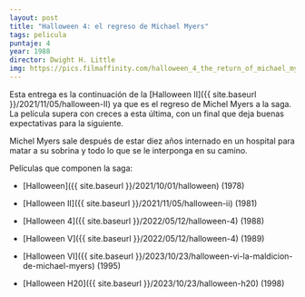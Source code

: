 ```yaml
---
layout: post
title: "Halloween 4: el regreso de Michael Myers"
tags: pelicula
puntaje: 4
year: 1988
director: Dwight H. Little
img: https://pics.filmaffinity.com/halloween_4_the_return_of_michael_myers-476103153-large.jpg
---
```


Esta entrega es la continuación de la [Halloween II]({{ site.baseurl }}/2021/11/05/halloween-II) ya que es el regreso de Michel Myers a la saga. La película supera con creces a esta última, con un final que deja buenas expectativas para la siguiente.

Michel Myers sale después de estar diez años internado en un hospital para matar a su sobrina y todo lo que se le interponga en su camino. 



Películas que componen la saga:

- [Halloween]({{ site.baseurl }}/2021/10/01/halloween) (1978)

- [Halloween II]({{ site.baseurl }}/2021/11/05/halloween-ii) (1981)

- [Halloween 4]({{ site.baseurl }}/2022/05/12/halloween-4) (1988)

- [Halloween V]({{ site.baseurl }}/2022/05/12/halloween-4) (1989)

- [Halloween VI]({{ site.baseurl }}/2023/10/23/halloween-vi-la-maldicion-de-michael-myers) (1995)

- [Halloween H20]({{ site.baseurl }}/2023/10/23/halloween-h20) (1998)

  

